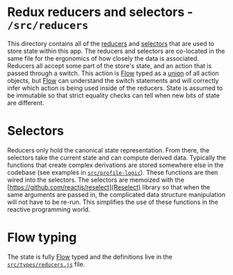 # Redux reducers and selectors - `/src/reducers`

This directory contains all of the [reducers](http://redux.js.org/docs/basics/Reducers.html) and [selectors](http://redux.js.org/docs/recipes/ComputingDerivedData.html) that are used to store state within this app. The reducers and selectors are co-located in the same file for the ergonomics of how closely the data is associated. Reducers all accept some part of the store's state, and an action that is passed through a switch. This action is [Flow](https://flow.org/) typed as a [union](https://flow.org/en/docs/types/unions/) of all action objects, but [Flow](https://flow.org/) can understand the switch statements and will correctly infer which action is being used inside of the reducers. State is assumed to be immutable so that strict equality checks can tell when new bits of state are different.

# Selectors

Reducers only hold the canonical state representation. From there, the selectors take the current state and can compute derived data. Typically the functions that create complex derivations are stored somewhere else in the codebase (see examples in [`src/profile-logic`](../profile-logic)). These functions are then wired into the selectors. The selectors are memoized with the [https://github.com/reactjs/reselect](Reselect) library so that when the same arguments are passed in, the complicated data structure manipulation will not have to be re-run. This simplifies the use of these functions in the reactive programming world.

# Flow typing

The state is fully [Flow](https://flow.org/) typed and the definitions live in the [`src/types/reducers.js`](../types/reducers.js) file.

